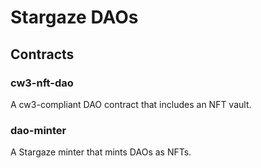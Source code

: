 # Stargaze DAOs

## Contracts

### cw3-nft-dao

A cw3-compliant DAO contract that includes an NFT vault.

### dao-minter

A Stargaze minter that mints DAOs as NFTs.
